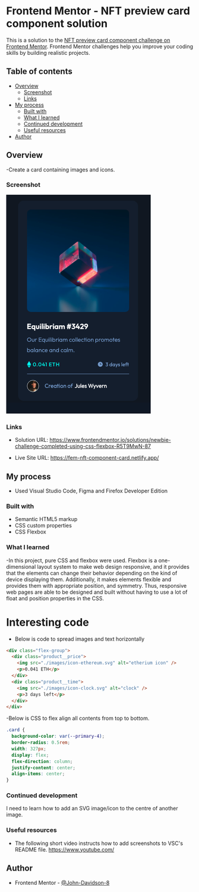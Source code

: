 # Frontend Mentor - NFT preview card component solution

This is a solution to the [NFT preview card component challenge on Frontend Mentor](https://www.frontendmentor.io/challenges/nft-preview-card-component-SbdUL_w0U). Frontend Mentor challenges help you improve your coding skills by building realistic projects.

## Table of contents

- [Overview](#overview)
  - [Screenshot](#screenshot)
  - [Links](#links)
- [My process](#my-process)
  - [Built with](#built-with)
  - [What I learned](#what-i-learned)
  - [Continued development](#continued-development)
  - [Useful resources](#useful-resources)
- [Author](#author)

## Overview

-Create a card containing images and icons.

### Screenshot

![image of nft card](./images/nft-screenshot.png)

### Links

- Solution URL: https://www.frontendmentor.io/solutions/newbie-challenge-completed-using-css-flexbox-R5T9MwN-87

- Live Site URL: https://fem-nft-component-card.netlify.app/

## My process

- Used Visual Studio Code, Figma and Firefox Developer Edition

### Built with

- Semantic HTML5 markup
- CSS custom properties
- CSS Flexbox

### What I learned

-In this project, pure CSS and flexbox were used. Flexbox is a one-dimensional layout system to make web design responsive, and it provides that the elements can change their behavior depending on the kind of device displaying them. Additionally, it makes elements flexible and provides them with appropriate position, and symmetry. Thus, responsive web pages are able to be designed and built without having to use a lot of float and position properties in the CSS.

# Interesting code

- Below is code to spread images and text horizontally

```html
<div class="flex-group">
  <div class="product__price">
    <img src="./images/icon-ethereum.svg" alt="etherium icon" />
    <p>0.041 ETH</p>
  </div>
  <div class="product__time">
    <img src="./images/icon-clock.svg" alt="clock" />
    <p>3 days left</p>
  </div>
</div>
```

-Below is CSS to flex align all contents from top to bottom.

```css
.card {
  background-color: var(--primary-4);
  border-radius: 0.5rem;
  width: 327px;
  display: flex;
  flex-direction: column;
  justify-content: center;
  align-items: center;
}
```

### Continued development

I need to learn how to add an SVG image/icon to the centre of another image.

### Useful resources

- The following short video instructs how to add screenshots to VSC's README file. https://www.youtube.com/

## Author

- Frontend Mentor - [@John-Davidson-8](https://www.frontendmentor.io/profile/John-Davidson-8)
